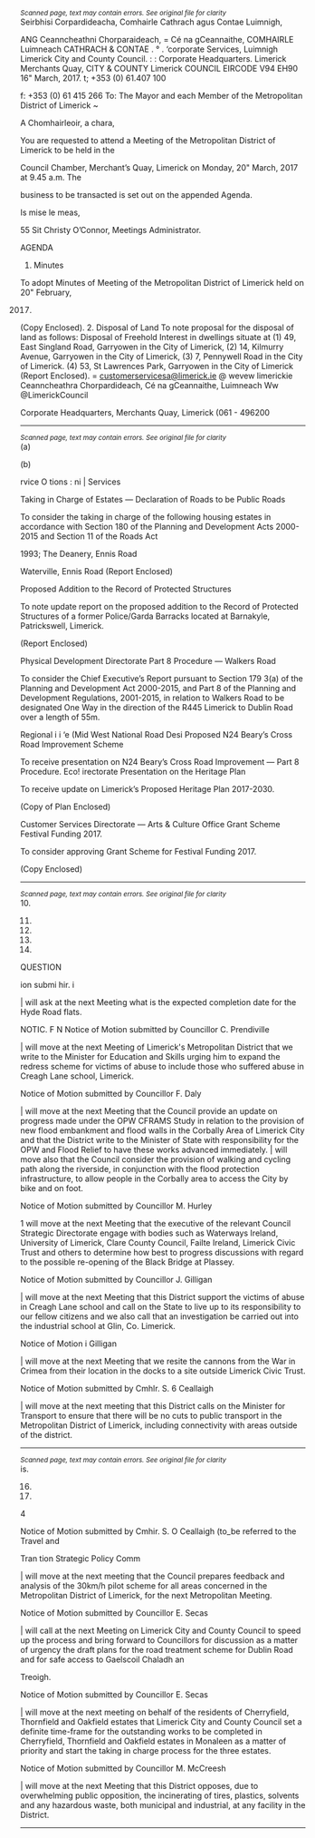 *<small>Scanned page, text may contain errors. See original file for clarity</small>*  
Seirbhisi Corpardideacha,
Comhairle Cathrach agus Contae Luimnigh,

ANG Ceanncheathni Chorparaideach,
= Cé na gCeannaithe,
COMHAIRLE Luimneach
CATHRACH & CONTAE .
° . ‘corporate Services,
Luimnigh Limerick City and County Council.
: : Corporate Headquarters.
Limerick Merchants Quay,
CITY & COUNTY Limerick
COUNCIL
EIRCODE V94 EH90
16" March, 2017. t; +353 (0) 61.407 100

f: +353 (0) 61 415 266
To: The Mayor and each Member of the Metropolitan District of Limerick ~

A Chomhairleoir, a chara,

You are requested to attend a Meeting of the Metropolitan District of Limerick to be held in the

Council Chamber, Merchant’s Quay, Limerick on Monday, 20" March, 2017 at 9.45 a.m. The

business to be transacted is set out on the appended Agenda.

Is mise le meas,

55 Sit
Christy O’Connor,
Meetings Administrator.

AGENDA

1. Minutes

To adopt Minutes of Meeting of the Metropolitan District of Limerick held on 20" February,

2017.
(Copy Enclosed).
2. Disposal of Land
To note proposal for the disposal of land as follows:
Disposal of Freehold Interest in dwellings situate at
(1) 49, East Singland Road, Garryowen in the City of Limerick,
(2) 14, Kilmurry Avenue, Garryowen in the City of Limerick,
(3) 7, Pennywell Road in the City of Limerick.
(4) 53, St Lawrences Park, Garryowen in the City of Limerick
(Report Enclosed).
= customerservicesa@limerick.ie
@ wevew limerickie
Ceanncheathra Chorpardideach, Cé na gCeannaithe, Luimneach Ww @LimerickCouncil

Corporate Headquarters, Merchants Quay, Limerick (061 - 496200

---
*<small>Scanned page, text may contain errors. See original file for clarity</small>*  
(a)

(b)

rvice O tions : ni | Services

Taking in Charge of Estates — Declaration of Roads to be Public Roads

To consider the taking in charge of the following housing estates in accordance with Section
180 of the Planning and Development Acts 2000-2015 and Section 11 of the Roads Act

1993;
The Deanery, Ennis Road

Waterville, Ennis Road
(Report Enclosed)

Proposed Addition to the Record of Protected Structures

To note update report on the proposed addition to the Record of Protected Structures of a
former Police/Garda Barracks located at Barnakyle, Patrickswell, Limerick.

(Report Enclosed)

Physical Development Directorate
Part 8 Procedure — Walkers Road

To consider the Chief Executive’s Report pursuant to Section 179 3(a) of the Planning and
Development Act 2000-2015, and Part 8 of the Planning and Development Regulations,
2001-2015, in relation to Walkers Road to be designated One Way in the direction of the
R445 Limerick to Dublin Road over a length of 55m.

Regional i i ‘e (Mid West National Road Desi
Proposed N24 Beary’s Cross Road Improvement Scheme

To receive presentation on N24 Beary’s Cross Road Improvement — Part 8 Procedure.
Eco! irectorate
Presentation on the Heritage Plan

To receive update on Limerick’s Proposed Heritage Plan 2017-2030.

(Copy of Plan Enclosed)

Customer Services Directorate — Arts & Culture Office
Grant Scheme Festival Funding 2017.

To consider approving Grant Scheme for Festival Funding 2017.

(Copy Enclosed)

---
*<small>Scanned page, text may contain errors. See original file for clarity</small>*  
10.

11.

12.

13.

14.

QUESTION

ion submi hir. i

| will ask at the next Meeting what is the expected completion date for the Hyde Road flats.

NOTIC. F N
Notice of Motion submitted by Councillor C. Prendiville

| will move at the next Meeting of Limerick's Metropolitan District that we write to the
Minister for Education and Skills urging him to expand the redress scheme for victims of
abuse to include those who suffered abuse in Creagh Lane school, Limerick.

Notice of Motion submitted by Councillor F. Daly

| will move at the next Meeting that the Council provide an update on progress made under
the OPW CFRAMS Study in relation to the provision of new flood embankment and flood
walls in the Corbally Area of Limerick City and that the District write to the Minister of State
with responsibility for the OPW and Flood Relief to have these works advanced
immediately. | will move also that the Council consider the provision of walking and cycling
path along the riverside, in conjunction with the flood protection infrastructure, to allow
people in the Corbally area to access the City by bike and on foot.

Notice of Motion submitted by Councillor M. Hurley

1 will move at the next Meeting that the executive of the relevant Council Strategic
Directorate engage with bodies such as Waterways Ireland, University of Limerick, Clare
County Council, Failte Ireland, Limerick Civic Trust and others to determine how best to
progress discussions with regard to the possible re-opening of the Black Bridge at Plassey.

Notice of Motion submitted by Councillor J. Gilligan

| will move at the next Meeting that this District support the victims of abuse in Creagh
Lane school and call on the State to live up to its responsibility to our fellow citizens and we
also call that an investigation be carried out into the industrial school at Glin, Co. Limerick.

Notice of Motion i Gilligan

| will move at the next Meeting that we resite the cannons from the War in Crimea from
their location in the docks to a site outside Limerick Civic Trust.

Notice of Motion submitted by Cmhlr. S. 6 Ceallaigh

| will move at the next meeting that this District calls on the Minister for Transport to
ensure that there will be no cuts to public transport in the Metropolitan District of
Limerick, including connectivity with areas outside of the district.

---
*<small>Scanned page, text may contain errors. See original file for clarity</small>*  
is.

16.

17.

4

Notice of Motion submitted by Cmhir. S. O Ceallaigh (to_be referred to the Travel and

Tran tion Strategic Policy Comm

| will move at the next meeting that the Council prepares feedback and analysis of the
30km/h pilot scheme for all areas concerned in the Metropolitan District of Limerick, for
the next Metropolitan Meeting.

Notice of Motion submitted by Councillor E. Secas

| will call at the next Meeting on Limerick City and County Council to speed up the process
and bring forward to Councillors for discussion as a matter of urgency the draft plans for
the road treatment scheme for Dublin Road and for safe access to Gaelscoil Chaladh an

Treoigh.

Notice of Motion submitted by Councillor E. Secas

| will move at the next meeting on behalf of the residents of Cherryfield, Thornfield and
Oakfield estates that Limerick City and County Council set a definite time-frame for the
outstanding works to be completed in Cherryfield, Thornfield and Oakfield estates in
Monaleen as a matter of priority and start the taking in charge process for the three
estates.

Notice of Motion submitted by Councillor M. McCreesh

| will move at the next Meeting that this District opposes, due to overwhelming public
opposition, the incinerating of tires, plastics, solvents and any hazardous waste, both
municipal and industrial, at any facility in the District.

---
